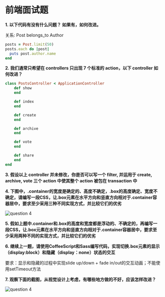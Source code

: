 # 前端面试题

__1. 以下代码有没有什么问题？ 如果有，如何改进。__

关系: Post belongs_to Author

```ruby
posts = Post.limit(50)
posts.each do |post|
  puts post.author.name
end
```

__2. 我们通常只希望在 controllers 只出现 7 个标准的 action，以下 controller 如何改进？__

```ruby
class PostsController < ApplicationController
    def show
    end

    def index
    end

    def create
    end

    def archive
    end

    def vote
    end

    def share
    end
end
```

__3. 假设以上 controller 并未修改，你是否可以写一个 filter, 并运用于 create, archive, vote 三个 action 中使其整个 action 被包在 transaction 中__

__4. 下图中，.container的宽度是确定的、高度不确定，.box的高度确定、宽度不确定，请编写一段CSS，让.box元素在水平方向和竖直方向相对于.container容器居中，要求至少采用三种不同实现方式，并比较它们的优劣__

![question 4](https://raw.githubusercontent.com/mycolorway/front-end-interview/master/images/q4.png)

__5. 假如上题中.container和.box的高度和宽度都是浮动的、不确定的，再编写一段CSS，让.box元素在水平方向和竖直方向相对于.container容器居中，要求至少采用两种不同的实现方式，并比较它们的优劣__

__6. 继续上一题，请使用CoffeeScript和Sass编写代码，实现切换.box元素的显示（display:block）和隐藏（display：none）状态的交互__

要求：显示和隐藏的过程中实现slide up/down + fade in/out的交互动画；不能使用setTimeout方法

__7. 观察下面的截图，从视觉设计上考虑，有哪些地方做的不好，应该怎样改进？__

![question 4](https://raw.githubusercontent.com/mycolorway/front-end-interview/master/images/q7.png)
